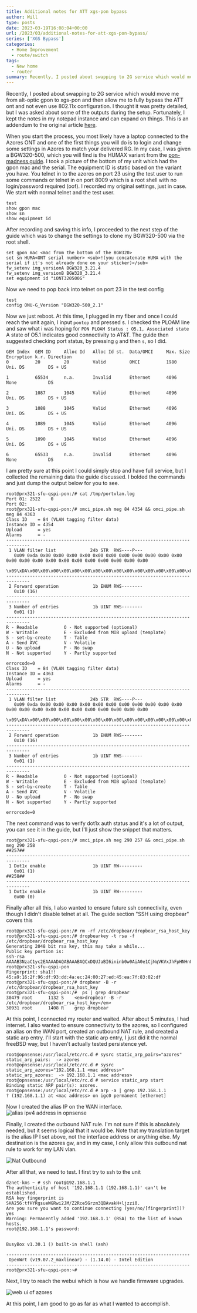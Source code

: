 ```yaml
---
title: Additional notes for ATT xgs-pon bypass
author: Will
type: posts
date: 2023-03-19T16:08:04+00:00
url: /2023/03/additional-notes-for-att-xgs-pon-bypass/
series: ['XGS Bypass']
categories:
  - Home Improvement
  - route/switch
tags:
  - New home
  - router
summary: Recently, I posted about swapping to 2G service which would move me from alt-optic gpon to xgs-pon and then allow me to fully bypass the ATT ont and not even use 802.11x configuration. I thought it was pretty detailed, but I was asked about some of the outputs during the setup. Fortunately, I kept the notes in my notepad instance and can expand on things. This is an addendum to the original article [here](/2023/03/moving-to-opnsense-and-2gbps-internet/).
---
```

Recently, I posted about swapping to 2G service which would move me from alt-optic gpon to xgs-pon and then allow me to fully bypass the ATT ont and not even use 802.11x configuration. I thought it was pretty detailed, but I was asked about some of the outputs during the setup. Fortunately, I kept the notes in my notepad instance and can expand on things. This is an addendum to the original article [here](/2023/03/moving-to-opnsense-and-2gbps-internet/).

When you start the process, you most likely have a laptop connected to the Azores ONT and one of the first things you will do is to login and change some settings in Azores to match your delivered RG. In my case, I was given a BGW320-500, which you will find is the HUMAX variant from the <a rel="noreferrer noopener" href="https://docs.google.com/document/d/13gucfDOf8X9ptkj5BOg12V0xcqqDZDnvROJpW5CIpJ4" data-type="URL" data-id="https://docs.google.com/document/d/13gucfDOf8X9ptkj5BOg12V0xcqqDZDnvROJpW5CIpJ4" target="_blank">pon-madness guide</a>. I took a picture of the bottom of my unit which had the gpon mac and the serial. The equipment ID is static based on the variant you have. You telnet in to the azores on port 23 using the test user to run some commands or telnet in on port 8009 which is a root shell with no login/password required (oof). I recorded my original settings, just in case. We start with normal telnet and the test user.

```Shell
test
show gpon mac
show sn
show equipment id
```

After recording and saving this info, I proceeded to the next step of the guide which was to change the settings to clone my BGW320-500 via the root shell. 

```shell
set gpon mac <mac from the bottom of the BGW320>
set sn HUMA<ONT serial number> <sub>!(you concatenate HUMA with the serial if it's not already done on your sticker)</sub>
fw_setenv img_versionA BGW320_3.21.4
fw_setenv img_versionB BGW320_3.21.4
set equipment id "iONT320500G"
```

Now we need to pop back into telnet on port 23 in the test config

```shell
test
config ONU-G_Version "BGW320-500_2.1"
```

Now we just reboot. At this time, I plugged in my fiber and once I could reach the unit again, I input `pontop` and pressed s. I checked the PLOAM line and saw what i was hoping for `PON PLOAM Status : O5.1, Associated state` A state of O5.1 indicates good connectivity to AT&T. The guide then suggested checking port status, by pressing `g` and then `s`, so I did.

```Shell
GEM Index  GEM ID     Alloc Id   Alloc Id st.  Data/OMCI     Max. Size       Encryption k.r. Direction
0          20         20         Valid         OMCI          1980            Uni. DS         DS + US

1          65534      n.a.       Invalid       Ethernet      4096            None            DS

2          1087       1045       Valid         Ethernet      4096            Uni. DS         DS + US

3          1088       1045       Valid         Ethernet      4096            Uni. DS         DS + US

4          1089       1045       Valid         Ethernet      4096            Uni. DS         DS + US

5          1090       1045       Valid         Ethernet      4096            Uni. DS         DS + US

6          65533      n.a.       Invalid       Ethernet      4096            None            DS
```

I am pretty sure at this point I could simply stop and have full service, but I collected the remaining data the guide discussed. I bolded the commands and just dump the output below for you to see.

```Shell
root@prx321-sfu-qspi-pon:/# cat /tmp/portvlan.log
Port 01: 2522    0
Port 02:
root@prx321-sfu-qspi-pon:/# omci_pipe.sh meg 84 4354 && omci_pipe.sh meg 84 4363
Class ID    = 84 (VLAN tagging filter data)
Instance ID = 4354
Upload      = yes
Alarms      = -
-------------------------------------------------------------------------------
 1 VLAN filter list             24b STR  RWS----P---
   0x09 0xda 0x00 0x00 0x00 0x00 0x00 0x00 0x00 0x00 0x00 0x00 0x00 0x00 0x00 0x00 0x00 0x00 0x00 0x00 0x00 0x00 0x00 0x00
   \x09\xDA\x00\x00\x00\x00\x00\x00\x00\x00\x00\x00\x00\x00\x00\x00\x00\x00\x00\x00\x00\x00\x00\x00
-------------------------------------------------------------------------------
 2 Forward operation             1b ENUM RWS--------
   0x10 (16)
-------------------------------------------------------------------------------
 3 Number of entries             1b UINT RWS--------
   0x01 (1)
-------------------------------------------------------------------------------
R - Readable          O - Not supported (optional)
W - Writable          E - Excluded from MIB upload (template)
S - set-by-create     T - Table
A - Send AVC          V - Volatile
U - No upload         P - No swap
N - Not supported     Y - Partly supported

errorcode=0
Class ID    = 84 (VLAN tagging filter data)
Instance ID = 4363
Upload      = yes
Alarms      = -
-------------------------------------------------------------------------------
 1 VLAN filter list             24b STR  RWS----P---
   0x09 0xda 0x00 0x00 0x00 0x00 0x00 0x00 0x00 0x00 0x00 0x00 0x00 0x00 0x00 0x00 0x00 0x00 0x00 0x00 0x00 0x00 0x00 0x00
   \x09\xDA\x00\x00\x00\x00\x00\x00\x00\x00\x00\x00\x00\x00\x00\x00\x00\x00\x00\x00\x00\x00\x00\x00
-------------------------------------------------------------------------------
 2 Forward operation             1b ENUM RWS--------
   0x10 (16)
-------------------------------------------------------------------------------
 3 Number of entries             1b UINT RWS--------
   0x01 (1)
-------------------------------------------------------------------------------
R - Readable          O - Not supported (optional)
W - Writable          E - Excluded from MIB upload (template)
S - set-by-create     T - Table
A - Send AVC          V - Volatile
U - No upload         P - No swap
N - Not supported     Y - Partly supported

errorcode=0
```

The next command was to verify dot1x auth status and it's a lot of output, you can see it in the guide, but I'll just show the snippet that matters.

```Shell
root@prx321-sfu-qspi-pon:/# omci_pipe.sh meg 290 257 && omci_pipe.sh meg 290 258
##257##
-------------------------------------------------------------------------------
 1 Dot1x enable                  1b UINT RW---------
   0x01 (1)
##258##
-------------------------------------------------------------------------------
 1 Dot1x enable                  1b UINT RW---------
   0x00 (0)
```

Finally after all this, I also wanted to ensure future ssh connectivity, even though I didn't disable telnet at all. The guide section "SSH using dropbear" covers this

```Shell
root@prx321-sfu-qspi-pon:/# rm -rf /etc/dropbear/dropbear_rsa_host_key
root@prx321-sfu-qspi-pon:/# dropbearkey -t rsa -f /etc/dropbear/dropbear_rsa_host_key
Generating 2048 bit rsa key, this may take a while...
Public key portion is:
ssh-rsa AAAAB3NzaC1yc2EAAAADAQABAAABAQCxDQUJaBI6ininb0w0AiA0e1CjNqVKVxJhFpHNHnUzdYc8y+vfRlp7nbXAEXBtBhnd8WDlrRZwCHjWjI0k+pMRN0tL8d/sczhlkm52FFS63lUiDc5gLpzrgmZ9oaYZMFId/mxsuA8sw7wZj3PWlFNFdkDhgxaIavAQdRSdyVErc15KF2ECkaxSOyea/Ue4C/iUYM+qf+g8N8yOOVk2Y4OVE6mmzgakzRRMQwCibZNS/8Btwo5Yf+wfVDROcsaAgx2elt8Pf+i3bAPIOTqe2DaZ+MsDSp9GCR+Uog3z1Szjffgq2T+APzZqAO8eSJjrT85Sh9AZQ0B4nQ2qyhD2GGN1 root@prx321-sfu-qspi-pon
Fingerprint: sha1!! 45:a9:16:2f:96:df:93:dd:4a:ec:24:00:27:ed:45:ea:7f:83:02:df
root@prx321-sfu-qspi-pon:/# dropbear -B -r /etc/dropbear/dropbear_rsa_host_key
root@prx321-sfu-qspi-pon:/#  ps | grep dropbear
30479 root      1132 S    <em>dropbear -B -r /etc/dropbear/dropbear_rsa_host_key</em>
30931 root      1408 R    grep dropbear
```

At this point, I connected my router and waited. After about 5 minutes, I had internet. I also wanted to ensure connectivity to the azores, so I configured an alias on the WAN port, created an outbound NAT rule, and created a static arp entry. I'll start with the static arp entry, I just did it the normal freeBSD way, but I haven't actually tested persistence yet.

```Shell
root@opnsense:/usr/local/etc/rc.d # sysrc static_arp_pairs="azores"
static_arp_pairs:  -> azores
root@opnsense:/usr/local/etc/rc.d # sysrc static_arp_azores="192.168.1.1 <mac address>"
static_arp_azores:  -> 192.168.1.1 <mac address>
root@opnsense:/usr/local/etc/rc.d # service static_arp start
Binding static ARP pair(s): azores.
root@opnsense:/usr/local/etc/rc.d # arp -a | grep 192.168.1.1
? (192.168.1.1) at <mac address> on igc0 permanent [ethernet]
```

Now I created the alias IP on the WAN interface.![alias ipv4 address in opnsense](/images/additional-notes-for-att-xgs-pon-bypass//Screenshot-2023-03-19-114601.png)

Finally, I created the outbound NAT rule. I'm not sure if this is absolutely needed, but it seems logical that it would be. Note that my translation target is the alias IP I set above, not the interface address or anything else. My destination is the azores gw, and in my case, I only allow this outbound nat rule to work for my LAN vlan.

![Nat Outbound](/images/additional-notes-for-att-xgs-pon-bypass//Screenshot-2023-03-19-114817.png)

After all that, we need to test. I first try to ssh to the unit

```Shell
dznet-kms ~ # ssh root@192.168.1.1
The authenticity of host '192.168.1.1 (192.168.1.1)' can't be established.
RSA key fingerprint is SHA256:tfHYRgsueWGRwi2JM/Z2Rce5Grzm3QBAvakH+ljzzi0.
Are you sure you want to continue connecting (yes/no/[fingerprint])? yes
Warning: Permanently added '192.168.1.1' (RSA) to the list of known hosts.
root@192.168.1.1's password:


BusyBox v1.30.1 () built-in shell (ash)

----------------------------------------------------------------------
 OpenWrt (v19.07.2_maxlinear) - (1.14.0) - Intel Edition
----------------------------------------------------------------------
root@prx321-sfu-qspi-pon:~#
```

Next, I try to reach the webui which is how we handle firmware upgrades.

![web ui of azores](/images/additional-notes-for-att-xgs-pon-bypass//Screenshot-2023-03-19-115540.png)

At this point, I am good to go as far as what I wanted to accomplish.